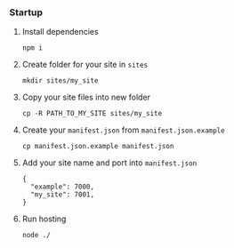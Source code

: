 ### Startup

1) Install dependencies
    ```
    npm i
    ```
2) Create folder for your site in `sites`
    ```
    mkdir sites/my_site
    ```
3) Copy your site files into new folder
    ```
    cp -R PATH_TO_MY_SITE sites/my_site
    ```
4) Create your `manifest.json` from `manifest.json.example`
    ```
    cp manifest.json.example manifest.json
    ```
5) Add your site name and port into `manifest.json`
    ```
    {
      "example": 7000,
      "my_site": 7001,
    }
    ```
6) Run hosting
    ```
    node ./
    ```   
